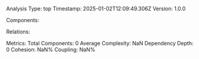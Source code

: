 Analysis Type: top
Timestamp: 2025-01-02T12:09:49.306Z
Version: 1.0.0

Components:

Relations:

Metrics:
  Total Components: 0
  Average Complexity: NaN
  Dependency Depth: 0
  Cohesion: NaN%
  Coupling: NaN%